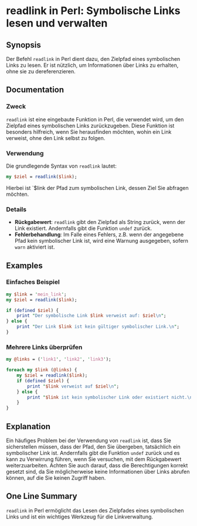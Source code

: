 <!--
Meta Description: # readlink in Perl: Symbolische Links lesen und verwalten ## Synopsis Der Befehl `readlink` in Perl dient dazu, den Zielpfad eines symbolischen Links ...
Meta Keywords: link, ist, readlink, links, sie
-->

# readlink in Perl: Symbolische Links lesen und verwalten

## Synopsis
Der Befehl `readlink` in Perl dient dazu, den Zielpfad eines symbolischen Links zu lesen. Er ist nützlich, um Informationen über Links zu erhalten, ohne sie zu dereferenzieren.

## Documentation
### Zweck
`readlink` ist eine eingebaute Funktion in Perl, die verwendet wird, um den Zielpfad eines symbolischen Links zurückzugeben. Diese Funktion ist besonders hilfreich, wenn Sie herausfinden möchten, wohin ein Link verweist, ohne den Link selbst zu folgen.

### Verwendung
Die grundlegende Syntax von `readlink` lautet:

```perl
my $ziel = readlink($link);
```

Hierbei ist `$link der Pfad zum symbolischen Link, dessen Ziel Sie abfragen möchten.

### Details
- **Rückgabewert**: `readlink` gibt den Zielpfad als String zurück, wenn der Link existiert. Andernfalls gibt die Funktion `undef` zurück.
- **Fehlerbehandlung**: Im Falle eines Fehlers, z.B. wenn der angegebene Pfad kein symbolischer Link ist, wird eine Warnung ausgegeben, sofern `warn` aktiviert ist.

## Examples
### Einfaches Beispiel
```perl
my $link = 'mein_link';
my $ziel = readlink($link);

if (defined $ziel) {
    print "Der symbolische Link $link verweist auf: $ziel\n";
} else {
    print "Der Link $link ist kein gültiger symbolischer Link.\n";
}
```

### Mehrere Links überprüfen
```perl
my @links = ('link1', 'link2', 'link3');

foreach my $link (@links) {
    my $ziel = readlink($link);
    if (defined $ziel) {
        print "$link verweist auf $ziel\n";
    } else {
        print "$link ist kein symbolischer Link oder existiert nicht.\n";
    }
}
```

## Explanation
Ein häufiges Problem bei der Verwendung von `readlink` ist, dass Sie sicherstellen müssen, dass der Pfad, den Sie übergeben, tatsächlich ein symbolischer Link ist. Andernfalls gibt die Funktion `undef` zurück und es kann zu Verwirrung führen, wenn Sie versuchen, mit dem Rückgabewert weiterzuarbeiten. Achten Sie auch darauf, dass die Berechtigungen korrekt gesetzt sind, da Sie möglicherweise keine Informationen über Links abrufen können, auf die Sie keinen Zugriff haben.

## One Line Summary
`readlink` in Perl ermöglicht das Lesen des Zielpfades eines symbolischen Links und ist ein wichtiges Werkzeug für die Linkverwaltung.